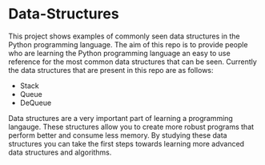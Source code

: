 # Data-Structures
This project shows examples of commonly seen data structures in the Python programming language. The aim of this repo is to provide people who are learning the Python programming language an easy to use reference for the most common data structures that can be seen.
Currently the data structures that are present in this repo are as follows:
- Stack
- Queue
- DeQueue

Data structures are a very important part of learning a programming langauge. These structures allow you to create more robust programs that perform better and consume less memory. By studying these data structures you can take the first steps towards learning more advanced data structures and algorithms.
